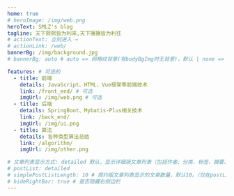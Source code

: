 ```yaml
---
home: true
# heroImage: /img/web.png
heroText: SMLZ's blog
tagline: 天下熙熙皆为利来,天下攘攘皆为利往
# actionText: 立刻进入 →
# actionLink: /web/
bannerBg: /img/background.jpg
# bannerBg: auto # auto => 网格纹背景(有bodyBgImg时无背景)，默认 | none => 无 | '大图地址' | background: 自定义背景样式       提示：如发现文本颜色不适应你的背景时可以到palette.styl修改$bannerTextColor变量

features: # 可选的
  - title: 前端
    details: JavaScript、HTML、Vue框架等前端技术
    link: /front_end/ # 可选
    imgUrl: /img/web.png # 可选
  - title: 后端
    details: SpringBoot、Mybatis-Plus相关技术
    link: /back_end/
    imgUrl: /img/ui.png
  - title: 算法
    details: 各种类型算法总结
    link: /algorithm/
    imgUrl: /img/other.png

# 文章列表显示方式: detailed 默认，显示详细版文章列表（包括作者、分类、标签、摘要、分页等）| simple => 显示简约版文章列表（仅标题和日期）| none 不显示文章列表
# postList: detailed
# simplePostListLength: 10 # 简约版文章列表显示的文章数量，默认10。（仅在postList设置为simple时生效）
# hideRightBar: true # 是否隐藏右侧边栏
---
```

